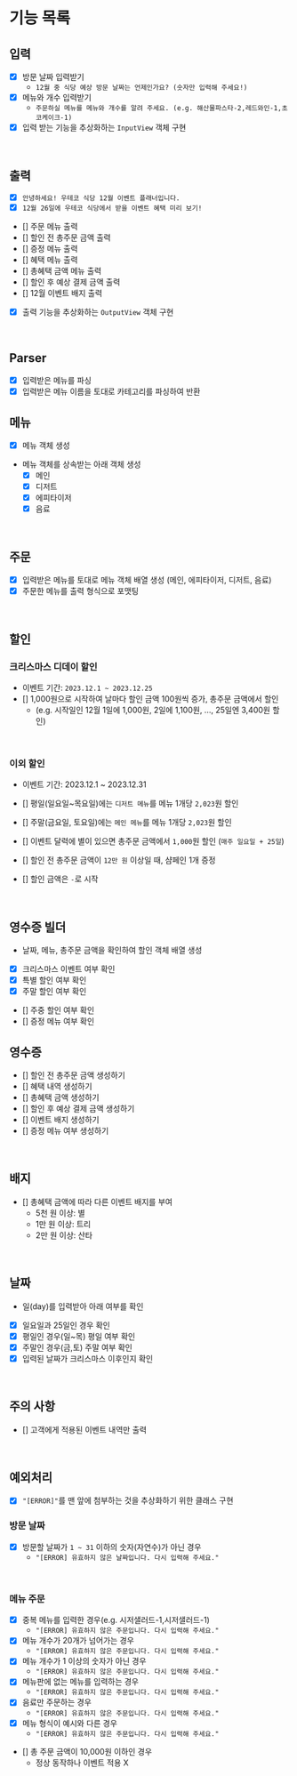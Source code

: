 # 기능 목록

## 입력

- [x] 방문 날짜 입력받기
  - `12월 중 식당 예상 방문 날짜는 언제인가요? (숫자만 입력해 주세요!)`
- [x] 메뉴와 개수 입력받기
  - `주문하실 메뉴를 메뉴와 개수를 알려 주세요. (e.g. 해산물파스타-2,레드와인-1,초코케이크-1)`
- [x] 입력 받는 기능을 추상화하는 `InputView` 객체 구현

<br/>

## 출력

- [x] `안녕하세요! 우테코 식당 12월 이벤트 플래너입니다.`
- [x] `12월 26일에 우테코 식당에서 받을 이벤트 혜택 미리 보기!`
- [] 주문 메뉴 출력
- [] 할인 전 총주문 금액 출력
- [] 증정 메뉴 출력
- [] 혜택 메뉴 출력
- [] 총혜택 금액 메뉴 출력
- [] 할인 후 예상 결제 금액 출력
- [] 12월 이벤트 배지 출력
- [x] 출력 기능을 추상화하는 `OutputView` 객체 구현

<br/>

## Parser

- [x] 입력받은 메뉴를 파싱
- [x] 입력받은 메뉴 이름을 토대로 카테고리를 파싱하여 반환

## 메뉴

- [x] 메뉴 객체 생성
- 메뉴 객체를 상속받는 아래 객체 생성
  - [x] 메인
  - [x] 디저트
  - [x] 에피타이저
  - [x] 음료

<br/>

## 주문

- [x] 입력받은 메뉴를 토대로 메뉴 객체 배열 생성 (메인, 에피타이저, 디저트, 음료)
- [x] 주문한 메뉴를 출력 형식으로 포맷팅

<br/>

## 할인

### 크리스마스 디데이 할인

- 이벤트 기간: `2023.12.1 ~ 2023.12.25`
- [] 1,000원으로 시작하여 날마다 할인 금액 100원씩 증가, 총주문 금액에서 할인
  - (e.g. 시작일인 12월 1일에 1,000원, 2일에 1,100원, ..., 25일엔 3,400원 할인)

<br/>

### 이외 할인

- 이벤트 기간: 2023.12.1 ~ 2023.12.31

- [] 평일(일요일~목요일)에는 `디저트 메뉴`를 메뉴 1개당 `2,023`원 할인
- [] 주말(금요일, 토요일)에는 `메인 메뉴`를 메뉴 1개당 `2,023`원 할인
- [] 이벤트 달력에 별이 있으면 총주문 금액에서 `1,000`원 할인 (`매주 일요일 + 25일`)
- [] 할인 전 총주문 금액이 `12만 원` 이상일 때, 샴페인 1개 증정
- [] 할인 금액은 `-`로 시작

<br/>

## 영수증 빌더

- 날짜, 메뉴, 총주문 금액을 확인하여 할인 객체 배열 생성
- [x] 크리스마스 이벤트 여부 확인
- [x] 특별 할인 여부 확인
- [x] 주말 할인 여부 확인
- [] 주중 할인 여부 확인
- [] 증정 메뉴 여부 확인

## 영수증

- [] 할인 전 총주문 금액 생성하기
- [] 혜택 내역 생성하기
- [] 총혜택 금액 생성하기
- [] 할인 후 예상 결제 금액 생성하기
- [] 이벤트 배지 생성하기
- [] 증정 메뉴 여부 생성하기

<br/>

## 배지

- [] 총혜택 금액에 따라 다른 이벤트 배지를 부여
  - 5천 원 이상: 별
  - 1만 원 이상: 트리
  - 2만 원 이상: 산타

<br/>

## 날짜

- 일(day)를 입력받아 아래 여부를 확인
- [x] 일요일과 25일인 경우 확인
- [x] 평일인 경우(일~목) 평일 여부 확인
- [x] 주말인 경우(금,토) 주말 여부 확인
- [x] 입력된 날짜가 크리스마스 이후인지 확인

<br/>

## 주의 사항

- [] 고객에게 적용된 이벤트 내역만 출력

<br/>

## 예외처리

- [x] `"[ERROR]"`를 맨 앞에 첨부하는 것을 추상화하기 위한 클래스 구현

### 방문 날짜

- [x] 방문할 날짜가 `1 ~ 31` 이하의 숫자(자연수)가 아닌 경우
  - `"[ERROR] 유효하지 않은 날짜입니다. 다시 입력해 주세요."`

<br/>

### 메뉴 주문

- [x] 중복 메뉴를 입력한 경우(e.g. 시저샐러드-1,시저샐러드-1)
  - `"[ERROR] 유효하지 않은 주문입니다. 다시 입력해 주세요."`
- [x] 메뉴 개수가 20개가 넘어가는 경우
  - `"[ERROR] 유효하지 않은 주문입니다. 다시 입력해 주세요."`
- [x] 메뉴 개수가 1 이상의 숫자가 아닌 경우
  - `"[ERROR] 유효하지 않은 주문입니다. 다시 입력해 주세요."`
- [x] 메뉴판에 없는 메뉴를 입력하는 경우
  - `"[ERROR] 유효하지 않은 주문입니다. 다시 입력해 주세요."`
- [x] 음료만 주문하는 경우
  - `"[ERROR] 유효하지 않은 주문입니다. 다시 입력해 주세요."`
- [x] 메뉴 형식이 예시와 다른 경우
  - `"[ERROR] 유효하지 않은 주문입니다. 다시 입력해 주세요."`
- [] 총 주문 금액이 10,000원 이하인 경우
  - 정상 동작하나 이벤트 적용 X
